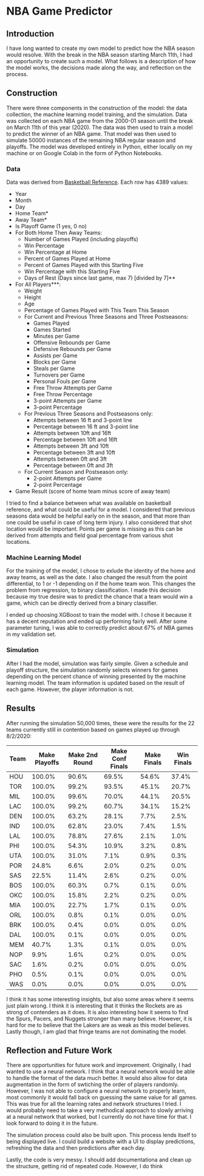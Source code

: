 # NBA Game Predictor

## Introduction

I have long wanted to create my own model to predict how the NBA season would resolve. With the break in the NBA season starting March 11th, I had an opportunity to create such a model. What follows is a description of how the model works, the decisions made along the way, and reflection on the process. 

## Construction

There were three components in the construction of the model: the data collection, the machine learning model training, and the simulation. Data was collected on each NBA game from the 2000-01 season until the break on March 11th of this year (2020). The data was then used to train a model to predict the winner of an NBA game. That model was then used to simulate 50000 instances of the remaining NBA regular season and playoffs. The model was developed entirely in Python, either locally on my machine or on Google Colab in the form of Python Notebooks. 

###  Data 

Data was derived from [Basketball Reference](https://www.basketball-reference.com). Each row has 4389 values:
-	Year
-	Month
-	Day
-	Home Team*
-	Away Team* 
-	Is Playoff Game (1 yes, 0 no)
-	For Both Home Then Away Teams:
    - Number of Games Played (including playoffs)
    - Win Percentage
    - Win Percentage at Home
    - Percent of Games Played at Home
    - Percent of Games Played with this Starting Five
    - Win Percentage with this Starting Five
    - Days of Rest (Days since last game, max 7) [divided by 7]**
-	For All Players***:
    - Weight
    - Height
    - Age
    - Percentage of Games Played with This Team This Season 
    - For Current and Previous Three Seasons and Three Postseasons:
        - Games Played
        - Games Started
        - Minutes per Game
        - Offensive Rebounds per Game
        - Defensive Rebounds per Game
        - Assists per Game
        - Blocks per Game
        - Steals per Game
        - Turnovers per Game
        - Personal Fouls per Game
        - Free Throw Attempts per Game
        - Free Throw Percentage
        - 3-point Attempts per Game
        - 3-point Percentage
    - For Previous Three Seasons and Postseasons only:
        - Attempts between 16 ft and 3-point line
        - Percentage between 16 ft and 3-point line
        - Attempts between 10ft and 16ft
        - Percentage between 10ft and 16ft
        - Attempts between 3ft and 10ft
        - Percentage between 3ft and 10ft
        - Attempts between 0ft and 3ft
        - Percentage between 0ft and 3ft
    - For Current Season and Postseason only:
        - 2-point Attempts per Game
        - 2-point Percentage
- Game Result (score of home team minus score of away team)

I tried to find a balance between what was available on basketball reference, and what could be useful for a model. I considered that previous seasons data would be helpful early on in the season, and that more than one could be useful in case of long term injury. I also considered that shot location would be important. Points per game is missing as this can be derived from attempts and field goal percentage from various shot locations.  

### Machine Learning Model

For the training of the model, I chose to exlude the identity of the home and away teams, as well as the date. I also changed the result from the point differential, to 1 or -1 depending on if the home team won. This changes the problem from regression, to binary classification. I made this decision because my true desire was to predict the chance that a team would win a game, which can be directly derived from a binary classifier. 

I ended up choosing XGBoost to train the model with. I chose it because it has a decent reputation and ended up performing fairly well. After some parameter tuning, I was able to correctly predict about 67% of NBA games in my validation set. 

### Simulation

After I had the model, simulation was fairly simple. Given a schedule and playoff structure, the simulation randomly selects winners for games depending on the percent chance of winning presented by the machine learning model. The team information is updated based on the result of each game. However, the player information is not. 

## Results

After running the simulation 50,000 times, these were the results for the 22 teams currently still in contention based on games played up through 8/2/2020:

Team | Make Playoffs | Make 2nd Round | Make Conf Finals | Make Finals | Win Finals |
--- | --- | --- | --- | --- | ---
HOU |100.0% | 90.6% | 69.5% |	54.6% |	37.4% |
TOR | 100.0% |	99.2% |	93.5% |	45.1% |	20.7% |
MIL | 100.0% |	99.6% |	70.0% |	44.1% |	20.5% |
LAC |100.0% |	99.2% |	60.7% |	34.1% |	15.2% |
DEN | 100.0% |	63.2% |	28.1% |	7.7% |	2.5% |
IND | 100.0% |	62.8% |	23.0% |	7.4% |	1.5% |
LAL | 100.0% |	78.8% |	27.6% |	2.1% |	1.0% |
PHI | 100.0% |	54.3% |	10.9% |	3.2% |	0.8% |
UTA | 100.0% |	31.0% |	7.1% |	0.9% |	0.3% |
POR | 24.8% |	6.6% |	2.0% |	0.2% |	0.0% |
SAS | 22.5% |	11.4% |	2.6% |	0.2% |	0.0% |
BOS | 100.0% |	60.3% |	0.7% |	0.1% |	0.0% |
OKC | 100.0% |	15.8% |	2.2% |	0.2% |	0.0% |
MIA | 100.0% |	22.7% |	1.7% |	0.1% |	0.0% |
ORL | 100.0% |	0.8% |	0.1% |	0.0% |	0.0% |
BRK | 100.0% |	0.4% |	0.0% |	0.0% |	0.0% |
DAL | 100.0% |	0.1% |	0.0% |	0.0% |	0.0% |
MEM | 40.7% |	1.3% |	0.1% |	0.0% |	0.0% |
NOP | 9.9% |	1.6% |	0.2% |	0.0% |	0.0% |
SAC | 1.6% |	0.2% |	0.0% |	0.0% |	0.0% |
PHO | 0.5% |	0.1% |	0.0% |	0.0% |	0.0% |
WAS | 0.0% |	0.0% |	0.0% |	0.0% |	0.0% |

I think it has some interesting insights, but also some areas where it seems just plain wrong. I think it is interesting that it thinks the Rockets are as strong of contenders as it does. It is also interesting how it seems to find the Spurs, Pacers, and Nuggets stronger than many believe. However, it is hard for me to believe that the Lakers are as weak as this model believes. Lastly though, I am glad that fringe teams are not dominating the model. 

## Reflection and Future Work

There are opportunities for future work and improvement. Originally, I had wanted to use a neural network. I think that a neural network would be able to handle the format of the data much better. It would also allow for data augmentation in the form of swtiching the order of players randomly. However, I was not able to configure a neural network to properly learn, most commonly it would fall back on guessing the same value for all games. This was true for all the learning rates and network structures I tried. I would probably need to take a very methodical approach to slowly arriving at a neural network that worked, but I currently do not have time for that. I look forward to doing it in the future.

The simulation process could also be built upon. This process lends itself to being displayed live. I could build a website with a UI to display predictions, refreshing the data and then predictions after each day. 

Lastly, the code is very messy. I should add documentationa and clean up the structure, getting rid of repeated code. However, I do think 